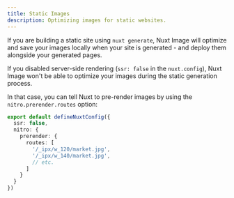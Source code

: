 ```yaml
---
title: Static Images
description: Optimizing images for static websites.
---
```


If you are building a static site using `nuxt generate`, Nuxt Image will optimize and save your images locally when your site is generated - and deploy them alongside your generated pages.

If you disabled server-side rendering (`ssr: false` in the `nuxt.config`), Nuxt Image won't be able to optimize your images during the static generation process.

In that case, you can tell Nuxt to pre-render images by using the `nitro.prerender.routes` option:

```ts [nuxt.config.ts]
export default defineNuxtConfig({
  ssr: false,
  nitro: {
    prerender: {
      routes: [
        '/_ipx/w_120/market.jpg',
        '/_ipx/w_140/market.jpg',
        // etc.
      ]
    }
  }
})
```
